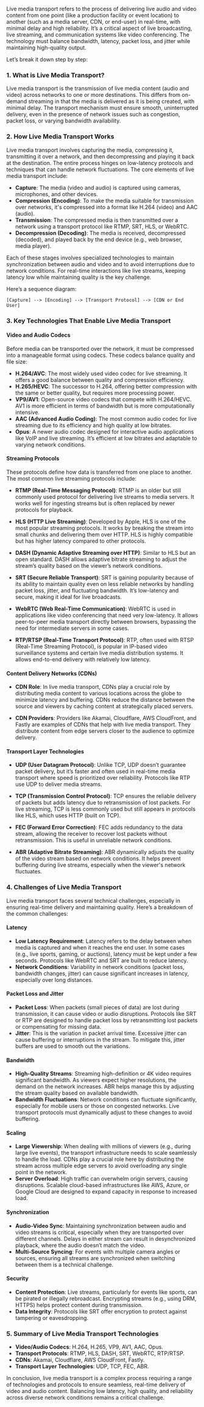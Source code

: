 Live media transport refers to the process of delivering live audio and video content from one point (like a production facility or event location) to another (such as a media server, CDN, or end-user) in real-time, with minimal delay and high reliability. It’s a critical aspect of live broadcasting, live streaming, and communication systems like video conferencing. The technology must balance bandwidth, latency, packet loss, and jitter while maintaining high-quality output.

Let’s break it down step by step:

### 1. What is Live Media Transport?
Live media transport is the transmission of live media content (audio and video) across networks to one or more destinations. This differs from on-demand streaming in that the media is delivered as it is being created, with minimal delay. The transport mechanism must ensure smooth, uninterrupted delivery, even in the presence of network issues such as congestion, packet loss, or varying bandwidth availability.

### 2. How Live Media Transport Works
Live media transport involves capturing the media, compressing it, transmitting it over a network, and then decompressing and playing it back at the destination. The entire process hinges on low-latency protocols and techniques that can handle network fluctuations. The core elements of live media transport include:

- **Capture**: The media (video and audio) is captured using cameras, microphones, and other devices.
- **Compression (Encoding)**: To make the media suitable for transmission over networks, it's compressed into a format like H.264 (video) and AAC (audio).
- **Transmission**: The compressed media is then transmitted over a network using a transport protocol like RTMP, SRT, HLS, or WebRTC.
- **Decompression (Decoding)**: The media is received, decompressed (decoded), and played back by the end device (e.g., web browser, media player).
  
Each of these stages involves specialized technologies to maintain synchronization between audio and video and to avoid interruptions due to network conditions. For real-time interactions like live streams, keeping latency low while maintaining quality is the key challenge.

Here’s a sequence diagram:

```
[Capture] --> [Encoding] --> [Transport Protocol] --> [CDN or End User]
```

### 3. Key Technologies That Enable Live Media Transport
#### **Video and Audio Codecs**
Before media can be transported over the network, it must be compressed into a manageable format using codecs. These codecs balance quality and file size:
- **H.264/AVC**: The most widely used video codec for live streaming. It offers a good balance between quality and compression efficiency.
- **H.265/HEVC**: The successor to H.264, offering better compression with the same or better quality, but requires more processing power.
- **VP9/AV1**: Open-source video codecs that compete with H.264/HEVC. AV1 is more efficient in terms of bandwidth but is more computationally intensive.
- **AAC (Advanced Audio Coding)**: The most common audio codec for live streaming due to its efficiency and high quality at low bitrates.
- **Opus**: A newer audio codec designed for interactive audio applications like VoIP and live streaming. It’s efficient at low bitrates and adaptable to varying network conditions.

#### **Streaming Protocols**
These protocols define how data is transferred from one place to another. The most common live streaming protocols include:

- **RTMP (Real-Time Messaging Protocol)**: RTMP is an older but still commonly used protocol for delivering live streams to media servers. It works well for ingesting streams but is often replaced by newer protocols for playback.
  
- **HLS (HTTP Live Streaming)**: Developed by Apple, HLS is one of the most popular streaming protocols. It works by breaking the stream into small chunks and delivering them over HTTP. HLS is highly compatible but has higher latency compared to other protocols.

- **DASH (Dynamic Adaptive Streaming over HTTP)**: Similar to HLS but an open standard. DASH allows adaptive bitrate streaming to adjust the stream’s quality based on the viewer’s network conditions.

- **SRT (Secure Reliable Transport)**: SRT is gaining popularity because of its ability to maintain quality even on less reliable networks by handling packet loss, jitter, and fluctuating bandwidth. It’s low-latency and secure, making it ideal for live broadcasts.

- **WebRTC (Web Real-Time Communication)**: WebRTC is used in applications like video conferencing that need very low-latency. It allows peer-to-peer media transport directly between browsers, bypassing the need for intermediate servers in some cases.

- **RTP/RTSP (Real-Time Transport Protocol)**: RTP, often used with RTSP (Real-Time Streaming Protocol), is popular in IP-based video surveillance systems and certain live media distribution systems. It allows end-to-end delivery with relatively low latency.

#### **Content Delivery Networks (CDNs)**
- **CDN Role**: In live media transport, CDNs play a crucial role by distributing media content to various locations across the globe to minimize latency and buffering. CDNs reduce the distance between the source and viewers by caching content at strategically placed servers.
  
- **CDN Providers**: Providers like Akamai, Cloudflare, AWS CloudFront, and Fastly are examples of CDNs that help with live media transport. They distribute content from edge servers closer to the audience to optimize delivery.

#### **Transport Layer Technologies**
- **UDP (User Datagram Protocol)**: Unlike TCP, UDP doesn’t guarantee packet delivery, but it’s faster and often used in real-time media transport where speed is prioritized over reliability. Protocols like RTP use UDP to deliver media streams.
  
- **TCP (Transmission Control Protocol)**: TCP ensures the reliable delivery of packets but adds latency due to retransmission of lost packets. For live streaming, TCP is less commonly used but still appears in protocols like HLS, which uses HTTP (built on TCP).

- **FEC (Forward Error Correction)**: FEC adds redundancy to the data stream, allowing the receiver to recover lost packets without retransmission. This is useful in unreliable network conditions.

- **ABR (Adaptive Bitrate Streaming)**: ABR dynamically adjusts the quality of the video stream based on network conditions. It helps prevent buffering during live streams, especially when the viewer's network fluctuates.

### 4. Challenges of Live Media Transport
Live media transport faces several technical challenges, especially in ensuring real-time delivery and maintaining quality. Here’s a breakdown of the common challenges:

#### **Latency**
- **Low Latency Requirement**: Latency refers to the delay between when media is captured and when it reaches the end user. In some cases (e.g., live sports, gaming, or auctions), latency must be kept under a few seconds. Protocols like WebRTC and SRT are built to reduce latency.
- **Network Conditions**: Variability in network conditions (packet loss, bandwidth changes, jitter) can cause significant increases in latency, especially over long distances.

#### **Packet Loss and Jitter**
- **Packet Loss**: When packets (small pieces of data) are lost during transmission, it can cause video or audio disruptions. Protocols like SRT or RTP are designed to handle packet loss by retransmitting lost packets or compensating for missing data.
- **Jitter**: This is the variation in packet arrival time. Excessive jitter can cause buffering or interruptions in the stream. To mitigate this, jitter buffers are used to smooth out the variations.

#### **Bandwidth**
- **High-Quality Streams**: Streaming high-definition or 4K video requires significant bandwidth. As viewers expect higher resolutions, the demand on the network increases. ABR helps manage this by adjusting the stream quality based on available bandwidth.
- **Bandwidth Fluctuations**: Network conditions can fluctuate significantly, especially for mobile users or those on congested networks. Live transport protocols must dynamically adjust to these changes to avoid buffering.

#### **Scaling**
- **Large Viewership**: When dealing with millions of viewers (e.g., during large live events), the transport infrastructure needs to scale seamlessly to handle the load. CDNs play a crucial role here by distributing the stream across multiple edge servers to avoid overloading any single point in the network.
- **Server Overload**: High traffic can overwhelm origin servers, causing disruptions. Scalable cloud-based infrastructures like AWS, Azure, or Google Cloud are designed to expand capacity in response to increased load.

#### **Synchronization**
- **Audio-Video Sync**: Maintaining synchronization between audio and video streams is critical, especially when they are transported over different channels. Delays in either stream can result in desynchronized playback, where the audio doesn’t match the video.
- **Multi-Source Syncing**: For events with multiple camera angles or sources, ensuring all streams are synchronized when switching between them is a technical challenge.

#### **Security**
- **Content Protection**: Live streams, particularly for events like sports, can be pirated or illegally rebroadcast. Encrypting streams (e.g., using DRM, HTTPS) helps protect content during transmission.
- **Data Integrity**: Protocols like SRT offer encryption to protect against tampering or eavesdropping.

### 5. Summary of Live Media Transport Technologies
- **Video/Audio Codecs**: H.264, H.265, VP9, AV1, AAC, Opus.
- **Transport Protocols**: RTMP, HLS, DASH, SRT, WebRTC, RTP/RTSP.
- **CDNs**: Akamai, Cloudflare, AWS CloudFront, Fastly.
- **Transport Layer Technologies**: UDP, TCP, FEC, ABR.
  
In conclusion, live media transport is a complex process requiring a range of technologies and protocols to ensure seamless, real-time delivery of video and audio content. Balancing low latency, high quality, and reliability across diverse network conditions remains a critical challenge.